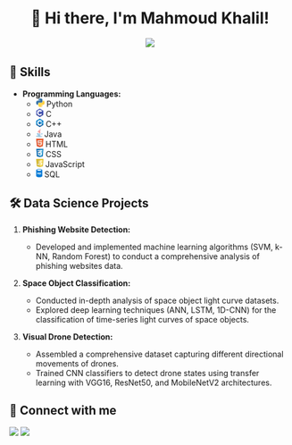 <div align="center">

# 👋 Hi there, I'm Mahmoud Khalil!

<!-- Typing SVG by DenverCoder1 - https://github.com/DenverCoder1/readme-typing-svg -->
<p align="center">
  <a href="https://github.com/DenverCoder1/readme-typing-svg"><img src="https://readme-typing-svg.herokuapp.com/?lines=Data%20Scientist%20and%20Programmer;Devoted%20to%20continuous%20learning&font=Fira%20Code&center=true&width=440&height=45&color=f75c7e&vCenter=true&size=22"></a>
</p> 

</div>

## 🚀 Skills

- **Programming Languages:**
  - <img src="imgs/python-logo.png" alt="Python Logo" height="15"> Python
  - <img src="imgs/c-logo.png" alt="C Logo" height="15"> C
  - <img src="imgs/cpp-logo.png" alt="Cpp Logo" height="15"> C++
  - <img src="imgs/java-logo.png" alt="Java Logo" height="15"> Java
  - <img src="imgs/html-logo.png" alt="HTML Logo" height="15"> HTML
  - <img src="imgs/css-logo.png" alt="CSS Logo" height="15"> CSS
  - <img src="imgs/javascript-logo.png" alt="JavaScript Logo" height="15"> JavaScript
  - <img src="imgs/sql-logo.png" alt="SQL Logo" height="15"> SQL

## 🛠️ Data Science Projects

1. **Phishing Website Detection:**
   - Developed and implemented machine learning algorithms (SVM, k-NN, Random Forest) to conduct a comprehensive analysis of phishing websites data.

2. **Space Object Classification:**
   - Conducted in-depth analysis of space object light curve datasets.
   - Explored deep learning techniques (ANN, LSTM, 1D-CNN) for the classification of time-series light curves of space objects.

3. **Visual Drone Detection:**
   - Assembled a comprehensive dataset capturing different directional movements of drones.
   - Trained CNN classifiers to detect drone states using transfer learning with VGG16, ResNet50, and MobileNetV2 architectures.

## 🔗 Connect with me

<a href="https://linkedin.com/in/mahmoudmkhalil" target="_blank"><img src="https://img.shields.io/badge/-LinkedIn-0077B5?style=for-the-badge&logo=Linkedin&logoColor=white"/></a>
<a href="https://t.me/mm_khalil1" target="_blank"><img src="https://img.shields.io/badge/-Telegram-0077B5?style=for-the-badge&logo=Telegram&logoColor=white"/></a>
